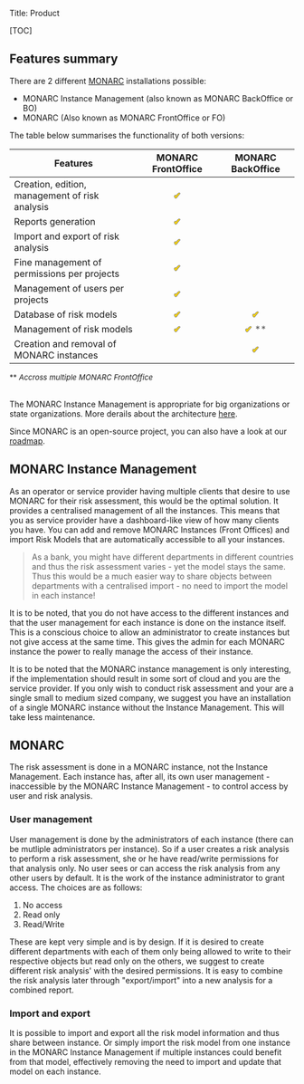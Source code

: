 Title: Product

[TOC]

<style>
th:not(:first-child) {
  text-align: center;
}

td:not(:first-child)  {
  text-align: center;
  color: #ffd500;
  text-shadow: 1px 0 grey, -1px 0 grey, 0 -1px grey, 0 1px grey;
}
</style>

## Features summary

There are 2 different [MONARC](https://github.com/monarc-project/MonarcAppFO)
installations possible:

 - MONARC Instance Management (also known as MONARC BackOffice or BO)
 - MONARC (Also known as MONARC FrontOffice or FO)

The table below summarises the functionality of both versions:

<table class="table">
    <thead>
        <tr>
            <th>Features</th>
            <th>MONARC FrontOffice</th>
            <th>MONARC BackOffice</th>
        </tr>
    </thead>
    <tbody>
        <tr>
            <td>Creation, edition, management of risk analysis</td>
            <td>&#10004;</td>
            <td></td>
        </tr>
        <tr>
            <td>Reports generation</td>
            <td>&#10004;</td>
            <td></td>
        </tr>
        <tr>
            <td>Import and export of risk analysis</td>
            <td>&#10004;</td>
            <td></td>
        </tr>
        <tr>
            <td>Fine management of permissions per projects</td>
            <td>&#10004;</td>
            <td></td>
        </tr>
        <tr>
            <td>Management of users per projects</td>
            <td>&#10004;</td>
            <td></td>
        </tr>
        <tr>
            <td>Database of risk models</td>
            <td>&#10004;</td>
            <td>&#10004;</td>
        </tr>
        <tr>
            <td>Management of risk models</td>
            <td>&#10004;</td>
            <td>&#10004;<span style="color:#555555;text-shadow:none"> **</span></td>
        </tr>
        <tr>
            <td>Creation and removal of MONARC instances</td>
            <td></td>
            <td>&#10004;</td>
        </tr>
    </tbody>
</table>

<span style="font-size:small">** <i>Accross multiple MONARC FrontOffice</i></span>

<br/>The MONARC Instance Management is appropriate for big organizations or state
organizations. More derails about the architecture
[here](/documentation/technical-guide#monarc-and-the-back-office).

Since MONARC is an open-source project, you can also have a look at our
[roadmap](https://github.com/monarc-project/MonarcAppFO/wiki/Roadmap).


## MONARC Instance Management
As an operator or service provider having multiple clients that desire
to use MONARC for their risk assessment, this would be the optimal
solution. It provides a centralised management of all the instances.
This means that you as service provider have a dashboard-like view of
how many clients you have. You can add and remove MONARC Instances
(Front Offices) and import Risk Models that are automatically accessible
to all your instances.
> As a bank, you might have different departments in different countries
and thus the risk assessment varies - yet the model stays the same. Thus
this would be a much easier way to share objects between departments
with a centralised import - no need to import the model in each instance!

It is to be noted, that you do not have access to the different
instances and that the user management for each instance is done on the
instance itself. This is a conscious choice to allow an administrator to
create instances but not give access at the same time. This gives the
admin for each MONARC instance the power to really manage the access of
their instance.

It is to be noted that the MONARC instance management is only
interesting, if the implementation should result in some sort of cloud and you are the
service provider. If you only wish to conduct risk assessment and your
are a single small to medium sized company, we suggest you have an
installation of a single MONARC instance without the Instance
Management. This will take less maintenance.

## MONARC
The risk assessment is done in a MONARC instance, not the Instance
Management. Each instance has, after all, its own user management -
inaccessible by the MONARC Instance Management - to control access by
user and risk analysis.

### User management
User management is done by the administrators of each instance (there
can be mutliple administrators per instance). So if a user creates a
risk analysis to perform a risk assessment, she or he have read/write
permissions for that analysis only. No user sees or can access the risk
analysis from any other users by default. It is the work of the instance
administrator to grant access. The choices are as follows:

1. No access
2. Read only
3. Read/Write

These are kept very simple and is by design. If it is desired to create
different departments with each of them only being allowed to write to
their respective objects but read only on the others, we suggest to
create different risk analysis' with the desired permissions. It is easy
to combine the risk analysis later through "export/import" into a new
analysis for a combined report.

### Import and export
It is possible to import and export all the risk model information and
thus share between instance. Or simply import the risk model from one
instance in the MONARC Instance Management if multiple instances could
benefit from that model, effectively removing the need to import and
update that model on each instance.
